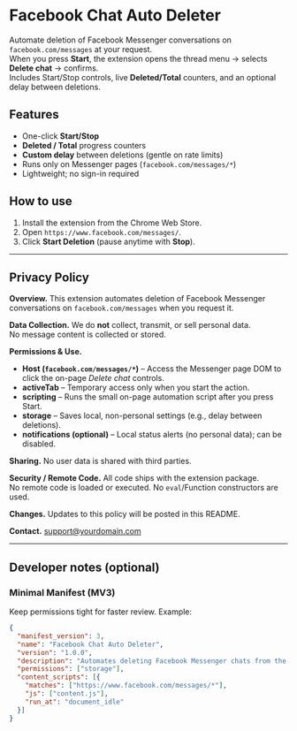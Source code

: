 # Facebook Chat Auto Deleter

Automate deletion of Facebook Messenger conversations on `facebook.com/messages` at your request.  
When you press **Start**, the extension opens the thread menu → selects **Delete chat** → confirms.  
Includes Start/Stop controls, live **Deleted/Total** counters, and an optional delay between deletions.

## Features
- One-click **Start/Stop**
- **Deleted / Total** progress counters
- **Custom delay** between deletions (gentle on rate limits)
- Runs only on Messenger pages (`facebook.com/messages/*`)
- Lightweight; no sign-in required

## How to use
1. Install the extension from the Chrome Web Store.  
2. Open `https://www.facebook.com/messages/`.  
3. Click **Start Deletion** (pause anytime with **Stop**).

---

## Privacy Policy

**Overview.** This extension automates deletion of Facebook Messenger conversations on
`facebook.com/messages` when you request it.

**Data Collection.** We do **not** collect, transmit, or sell personal data.  
No message content is collected or stored.

**Permissions & Use.**
- **Host (`facebook.com/messages/*`)** – Access the Messenger page DOM to click the on-page *Delete chat* controls.
- **activeTab** – Temporary access only when you start the action.
- **scripting** – Runs the small on-page automation script after you press Start.
- **storage** – Saves local, non-personal settings (e.g., delay between deletions).
- **notifications (optional)** – Local status alerts (no personal data); can be disabled.

**Sharing.** No user data is shared with third parties.

**Security / Remote Code.** All code ships with the extension package.  
No remote code is loaded or executed. No `eval`/Function constructors are used.

**Changes.** Updates to this policy will be posted in this README.

**Contact.** support@yourdomain.com

---

## Developer notes (optional)

### Minimal Manifest (MV3)
Keep permissions tight for faster review. Example:
```json
{
  "manifest_version": 3,
  "name": "Facebook Chat Auto Deleter",
  "version": "1.0.0",
  "description": "Automates deleting Facebook Messenger chats from the Messages page.",
  "permissions": ["storage"],
  "content_scripts": [{
    "matches": ["https://www.facebook.com/messages/*"],
    "js": ["content.js"],
    "run_at": "document_idle"
  }]
}
